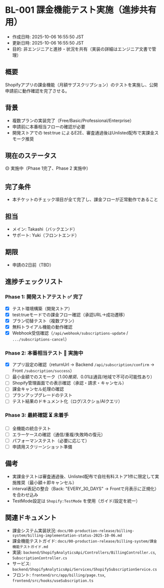 # BL-001 課金機能テスト実施（進捗共有用）

- 作成日時: 2025-10-06 16:55:50 JST
- 更新日時: 2025-10-06 16:55:50 JST
- 目的: 非エンジニアと進捗・状況を共有（実装の詳細はエンジニア文書で管理）

## 概要
Shopifyアプリの課金機能（月額サブスクリプション）のテストを実施し、公開申請前に動作確認を完了させる。

## 背景
- 複数プランの実装完了（Free/Basic/Professional/Enterprise）
- 申請前に本番相当フローの確認が必要
- 開発ストアでの test:true によるE2E、審査通過後はUnlisted配布で実課金スモーク推奨

## 現在のステータス
🟡 実施中（Phase 1完了、Phase 2 実施中）

## 完了条件
- 本チケットのチェック項目が全て完了し、課金フローが正常動作であること

## 担当
- メイン: Takashi（バックエンド）
- サポート: Yuki（フロントエンド）

## 期限
- 申請の2日前（TBD）

## 進捗チェックリスト

### Phase 1: 開発ストアテスト ✅ 完了
- [x] テスト環境構築（開発ストア）
- [x] test:trueモードでの課金フロー確認（承認URL→成功遷移）
- [x] プラン切替テスト（複数プラン）
- [x] 無料トライアル機能の動作確認
- [x] Webhook受信確認（`/api/webhook/subscriptions-update` / `.../subscriptions-cancel`）

### Phase 2: 本番相当テスト 🔄 実施中
- [x] アプリ設定の確認（returnUrl → Backend `/api/subscription/confirm` → Front `/subscription/success`）
- [ ] 最小金額でのスモーク（$1.00 推奨、$0.01は通貨/地域で不可の可能性あり）
- [ ] Shopify管理画面での表示確認（承認・請求・キャンセル）
- [ ] 課金キャンセル処理の確認
- [ ] プランアップグレードのテスト
- [ ] テスト結果のドキュメント化（ログ/スクショ/AIクエリ）

### Phase 3: 最終確認 ⏳ 未着手
- [ ] 全機能の統合テスト
- [ ] エラーケースの確認（通信/重複/失敗時の復元）
- [ ] パフォーマンステスト（必要に応じて）
- [ ] 申請用スクリーンショット準備

## 備考
- 実課金テストは審査通過後、Unlisted配布で自社有料ストア1件に限定して実施推奨（最小額＋即キャンセル）
- interval表記の整合（Back: "EVERY_30_DAYS" → Frontで月表示に正規化）を合わせ込み
- TestMode設定は `Shopify:TestMode` を使用（ガイド/設定を統一）

## 関連ドキュメント
- 課金システム実装状況: `docs/00-production-release/billing-system/billing-implementation-status-2025-10-06.md`
- 課金機能テストガイド: `docs/00-production-release/billing-system/課金機能テストガイド.md`
- 実装: `backend/ShopifyAnalyticsApi/Controllers/BillingController.cs`, `SubscriptionController.cs`
- サービス: `backend/ShopifyAnalyticsApi/Services/ShopifySubscriptionService.cs`
- フロント: `frontend/src/app/billing/page.tsx`, `frontend/src/hooks/useSubscription.ts`
